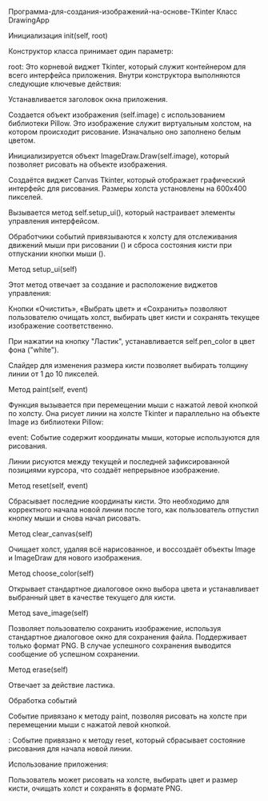 Программа-для-создания-изображений-на-основе-TKinter
Класс DrawingApp

Инициализация init(self, root)

Конструктор класса принимает один параметр:

root: Это корневой виджет Tkinter, который служит контейнером для всего интерфейса приложения.
Внутри конструктора выполняются следующие ключевые действия:

Устанавливается заголовок окна приложения.

Создается объект изображения (self.image) с использованием библиотеки Pillow. Это изображение служит виртуальным холстом, на котором происходит рисование. Изначально оно заполнено белым цветом.

Инициализируется объект ImageDraw.Draw(self.image), который позволяет рисовать на объекте изображения.

Создаётся виджет Canvas Tkinter, который отображает графический интерфейс для рисования. Размеры холста установлены на 600x400 пикселей.

Вызывается метод self.setup_ui(), который настраивает элементы управления интерфейсом.

Обработчики событий привязываются к холсту для отслеживания движений мыши при рисовании () и сброса состояния кисти при отпускании кнопки мыши ().

Метод setup_ui(self)

Этот метод отвечает за создание и расположение виджетов управления:

Кнопки «Очистить», «Выбрать цвет» и «Сохранить» позволяют пользователю очищать холст, выбирать цвет кисти и сохранять текущее изображение соответственно.

При нажатии на кнопку "Ластик", устанавливается self.pen_color в цвет фона ("white"). 

Слайдер для изменения размера кисти позволяет выбирать толщину линии от 1 до 10 пикселей.

Метод paint(self, event)

Функция вызывается при перемещении мыши с нажатой левой кнопкой по холсту. Она рисует линии на холсте Tkinter и параллельно на объекте Image из библиотеки Pillow:

event: Событие содержит координаты мыши, которые используются для рисования.

Линии рисуются между текущей и последней зафиксированной позициями курсора, что создаёт непрерывное изображение.

Метод reset(self, event)

Сбрасывает последние координаты кисти. Это необходимо для корректного начала новой линии после того, как пользователь отпустил кнопку мыши и снова начал рисовать.

Метод clear_canvas(self)

Очищает холст, удаляя всё нарисованное, и воссоздаёт объекты Image и ImageDraw для нового изображения.

Метод choose_color(self)

Открывает стандартное диалоговое окно выбора цвета и устанавливает выбранный цвет в качестве текущего для кисти.

Метод save_image(self)

Позволяет пользователю сохранить изображение, используя стандартное диалоговое окно для сохранения файла. Поддерживает только формат PNG. В случае успешного сохранения выводится сообщение об успешном сохранении.

Метод erase(self)

Отвечает за действие ластика.

Обработка событий

Событие привязано к методу paint, позволяя рисовать на холсте при перемещении мыши с нажатой левой кнопкой.

: Событие привязано к методу reset, который сбрасывает состояние рисования для начала новой линии.

Использование приложения:

Пользователь может рисовать на холсте, выбирать цвет и размер кисти, очищать холст и сохранять в формате PNG.
